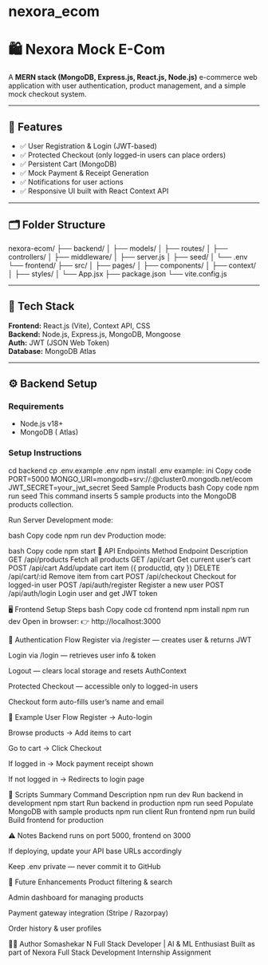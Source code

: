 # nexora_ecom

# 🛍️ Nexora Mock E-Com

A **MERN stack (MongoDB, Express.js, React.js, Node.js)** e-commerce web application with user authentication, product management, and a simple mock checkout system.

---

## 🚀 Features
- ✅ User Registration & Login (JWT-based)
- ✅ Protected Checkout (only logged-in users can place orders)
- ✅ Persistent Cart (MongoDB)
- ✅ Mock Payment & Receipt Generation
- ✅ Notifications for user actions
- ✅ Responsive UI built with React Context API

---

## 🗂️ Folder Structure

nexora-ecom/
├── backend/
│ ├── models/
│ ├── routes/
│ ├── controllers/
│ ├── middleware/
│ ├── server.js
│ ├── seed/
│ └── .env
└── frontend/
├── src/
│ ├── pages/
│ ├── components/
│ ├── context/
│ ├── styles/
│ └── App.jsx
├── package.json
└── vite.config.js


---

## 🧠 Tech Stack

**Frontend:** React.js (Vite), Context API, CSS  
**Backend:** Node.js, Express.js, MongoDB, Mongoose  
**Auth:** JWT (JSON Web Token)  
**Database:** MongoDB Atlas

---

## ⚙️ Backend Setup

### Requirements
- Node.js v18+
- MongoDB ( Atlas)

### Setup Instructions

cd backend
cp .env.example .env
npm install
.env example:
ini
Copy code
PORT=5000
MONGO_URI=mongodb+srv://<username>:<password>@cluster0.mongodb.net/ecom
JWT_SECRET=your_jwt_secret
Seed Sample Products
bash
Copy code
npm run seed
This command inserts 5 sample products into the MongoDB products collection.

Run Server
Development mode:

bash
Copy code
npm run dev
Production mode:

bash
Copy code
npm start
🧩 API Endpoints
Method	Endpoint	Description
GET	/api/products	Fetch all products
GET	/api/cart	Get current user’s cart
POST	/api/cart	Add/update cart item ({ productId, qty })
DELETE	/api/cart/:id	Remove item from cart
POST	/api/checkout	Checkout for logged-in user
POST	/api/auth/register	Register a new user
POST	/api/auth/login	Login user and get JWT token

🖥️ Frontend Setup
Steps
bash
Copy code
cd frontend
npm install
npm run dev
Open in browser:
👉 http://localhost:3000

🔐 Authentication Flow
Register via /register — creates user & returns JWT

Login via /login — retrieves user info & token

Logout — clears local storage and resets AuthContext

Protected Checkout — accessible only to logged-in users

Checkout form auto-fills user’s name and email

🧾 Example User Flow
Register → Auto-login

Browse products → Add items to cart

Go to cart → Click Checkout

If logged in → Mock payment receipt shown

If not logged in → Redirects to login page

🔧 Scripts Summary
Command	Description
npm run dev	Run backend in development
npm start	Run backend in production
npm run seed	Populate MongoDB with sample products
npm run client	Run frontend
npm run build	Build frontend for production

⚠️ Notes
Backend runs on port 5000, frontend on 3000

If deploying, update your API base URLs accordingly

Keep .env private — never commit it to GitHub

📸 Future Enhancements
Product filtering & search

Admin dashboard for managing products

Payment gateway integration (Stripe / Razorpay)

Order history & user profiles

🧑‍💻 Author
Somashekar N
Full Stack Developer | AI & ML Enthusiast
Built as part of Nexora Full Stack Development Internship Assignment